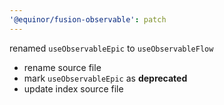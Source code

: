 ```yaml
---
'@equinor/fusion-observable': patch
---
```


renamed `useObservableEpic` to `useObservableFlow`

- rename source file
- mark `useObservableEpic` as __deprecated__
- update index source file
